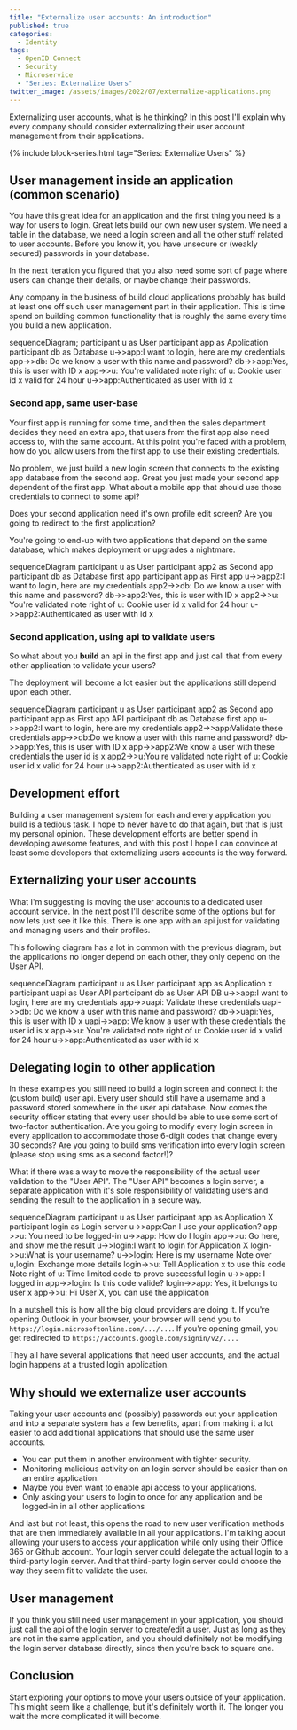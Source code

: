 ```yaml
---
title: "Externalize user accounts: An introduction"
published: true
categories:
  - Identity
tags:
  - OpenID Connect
  - Security
  - Microservice
  - "Series: Externalize Users"
twitter_image: /assets/images/2022/07/externalize-applications.png
---
```


Externalizing user accounts, what is he thinking? In this post I'll explain why every company should consider externalizing their user account management from their applications.

<!--more-->

{% include block-series.html tag="Series: Externalize Users" %}

## User management inside an application (common scenario)

You have this great idea for an application and the first thing you need is a way for users to login. Great lets build our own new user system. We need a table in the database, we need a login screen and all the other stuff related to user accounts. Before you know it, you have unsecure or (weakly secured) passwords in your database.

In the next iteration you figured that you also need some sort of page where users can change their details, or maybe change their passwords.

Any company in the business of build cloud applications probably has build at least one off such user management part in their application. This is time spend on building common functionality that is roughly the same every time you build a new application.

<div class="mermaid">
sequenceDiagram;
participant u as User
    participant app as Application
    participant db as Database
    u->>app:I want to login, here are my credentials
    app->>db: Do we know a user with this name and password?
    db->>app:Yes, this is user with ID x
    app->>u: You're validated
    note right of u: Cookie user id x valid for 24 hour
    u->>app:Authenticated as user with id x
</div>

### Second app, same user-base

Your first app is running for some time, and then the sales department decides they need an extra app, that users from the first app also need access to, with the same account. At this point you're faced with a problem, how do you allow users from the first app to use their existing credentials.

No problem, we just build a new login screen that connects to the existing app database from the second app. Great you just made your second app dependent of the first app. What about a mobile app that should use those credentials to connect to some api?

Does your second application need it's own profile edit screen? Are you going to redirect to the first application?

You're going to end-up with two applications that depend on the same database, which makes deployment or upgrades a nightmare.

<div class="mermaid">
sequenceDiagram
participant u as User
    participant app2 as Second app
    participant db as Database first app
    participant app as First app
    u->>app2:I want to login, here are my credentials
    app2->>db: Do we know a user with this name and password?
    db->>app2:Yes, this is user with ID x
    app2->>u: You're validated
    note right of u: Cookie user id x valid for 24 hour
    u->>app2:Authenticated as user with id x
</div>

### Second application, using api to validate users

So what about you **build** an api in the first app and just call that from every other application to validate your users?

The deployment will become a lot easier but the applications still depend upon each other.

<div class="mermaid">
sequenceDiagram
    participant u as User
    participant app2 as Second app
    participant app as First app API
    participant db as Database first app
    u->>app2:I want to login, here are my credentials
    app2->>app:Validate these credentials
    app->>db:Do we know a user with this name and password?
    db->>app:Yes, this is user with ID x
    app->>app2:We know a user with these credentials the user id is x
    app2->>u:You re validated
    note right of u: Cookie user id x valid for 24 hour
    u->>app2:Authenticated as user with id x
</div>

## Development effort

Building a user management system for each and every application you build is a tedious task. I hope to never have to do that again, but that is just my personal opinion. These development efforts are better spend in developing awesome features, and with this post I hope I can convince at least some developers that externalizing users accounts is the way forward.

## Externalizing your user accounts

What I'm suggesting is moving the user accounts to a dedicated user account service. In the next post I'll describe some of the options but for now lets just see it like this. There is one app with an api just for validating and managing users and their profiles.

This following diagram has a lot in common with the previous diagram, but the applications no longer depend on each other, they only depend on the User API.

<div class="mermaid">
sequenceDiagram
    participant u as User
    participant app as Application x
    participant uapi as User API
    participant db as User API DB
    u->>app:I want to login, here are my credentials
    app->>uapi: Validate these credentials
    uapi->>db: Do we know a user with this name and password?
    db->>uapi:Yes, this is user with ID x
    uapi->>app: We know a user with these credentials the user id is x
    app->>u: You're validated
    note right of u: Cookie user id x valid for 24 hour
    u->>app:Authenticated as user with id x
</div>

## Delegating login to other application

In these examples you still need to build a login screen and connect it the (custom build) user api. Every user should still have a username and a password stored somewhere in the user api database. Now comes the security officer stating that every user should be able to use some sort of two-factor authentication. Are you going to modify every login screen in every application to accommodate those 6-digit codes that change every 30 seconds? Are you going to build sms verification into every login screen (please stop using sms as a second factor!)?

What if there was a way to move the responsibility of the actual user validation to the "User API". The "User API" becomes a login server, a separate application with it's sole responsibility of validating users and sending the result to the application in a secure way.

<div class="mermaid">
sequenceDiagram
    participant u as User
    participant app as Application X
    participant login as Login server
    u->>app:Can I use your application?
    app->>u: You need to be logged-in
    u->>app: How do I login
    app->>u: Go here, and show me the result
    u->>login:I want to login for Application X
    login->>u:What is your username?
    u->>login: Here is my username
    Note over u,login: Exchange more details
    login->>u: Tell Application x to use this code
    Note right of u: Time limited code to prove successful login
    u->>app: I logged in
    app->>login: Is this code valide?
    login->>app: Yes, it belongs to user x
    app->>u: Hi User X, you can use the application
</div>

In a nutshell this is how all the big cloud providers are doing it. If you're opening Outlook in your browser, your browser will send you to `https://login.microsoftonline.com/.../...`. If you're opening gmail, you get redirected to `https://accounts.google.com/signin/v2/....`

They all have several applications that need user accounts, and the actual login happens at a trusted login application.

## Why should we externalize user accounts

Taking your user accounts and (possibly) passwords out your application and into a separate system has a few benefits, apart from making it a lot easier to add additional applications that should use the same user accounts.

- You can put them in another environment with tighter security.
- Monitoring malicious activity on an login server should be easier than on an entire application.
- Maybe you even want to enable api access to your applications.
- Only asking your users to login to once for any application and be logged-in in all other applications

And last but not least, this opens the road to new user verification methods that are then immediately available in all your applications. I'm talking about allowing your users to access your application while only using their Office 365 or Github account. Your login server could delegate the actual login to a third-party login server. And that third-party login server could choose the way they seem fit to validate the user.

## User management

If you think you still need user management in your application, you should just call the api of the login server to create/edit a user. Just as long as they are not in the same application, and you should definitely not be modifying the login server database directly, since then you're back to square one.

## Conclusion

Start exploring your options to move your users outside of your application. This might seem like a challenge, but it's definitely worth it. The longer you wait the more complicated it will become.

<script src="{{ "/assets/mermaid-8.9.2/mermaid.min.js" | relative_url }}"></script>
